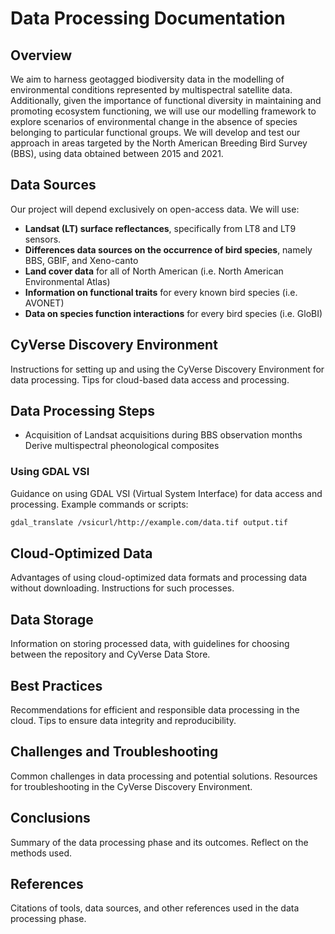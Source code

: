 # Data Processing Documentation

## Overview
We aim to harness geotagged biodiversity data in the modelling of environmental conditions represented by multispectral satellite data. Additionally, given the importance of functional diversity in maintaining and promoting ecosystem functioning, we will use our modelling framework to explore scenarios of environmental change in the absence of species belonging to particular functional groups. We will develop and test our approach in areas targeted by the North American Breeding Bird Survey (BBS), using data obtained between 2015 and 2021.

## Data Sources
Our project will depend exclusively on open-access data. We will use:
* **Landsat (LT) surface reflectances**, specifically from LT8 and LT9 sensors.
* **Differences data sources on the occurrence of bird species**, namely BBS, GBIF, and Xeno-canto
* **Land cover data** for all of North American (i.e. North American Environmental Atlas)
* **Information on functional traits** for every known bird species (i.e. AVONET)
* **Data on species function interactions** for every bird species (i.e. GloBI)

## CyVerse Discovery Environment
Instructions for setting up and using the CyVerse Discovery Environment for data processing. Tips for cloud-based data access and processing.

## Data Processing Steps
* Acquisition of Landsat acquisitions during BBS observation months Derive multispectral pheonological composites

### Using GDAL VSI
Guidance on using GDAL VSI (Virtual System Interface) for data access and processing. Example commands or scripts:
```bash
gdal_translate /vsicurl/http://example.com/data.tif output.tif
```

## Cloud-Optimized Data
Advantages of using cloud-optimized data formats and processing data without downloading. Instructions for such processes.

## Data Storage

Information on storing processed data, with guidelines for choosing between the repository and CyVerse Data Store.

## Best Practices

Recommendations for efficient and responsible data processing in the cloud. Tips to ensure data integrity and reproducibility.

## Challenges and Troubleshooting

Common challenges in data processing and potential solutions. Resources for troubleshooting in the CyVerse Discovery Environment.

## Conclusions

Summary of the data processing phase and its outcomes. Reflect on the methods used.

## References

Citations of tools, data sources, and other references used in the data processing phase.
